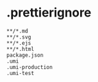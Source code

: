 # .prettierignore

```.prettierignore
**/*.md
**/*.svg
**/*.ejs
**/*.html
package.json
.umi
.umi-production
.umi-test
```
